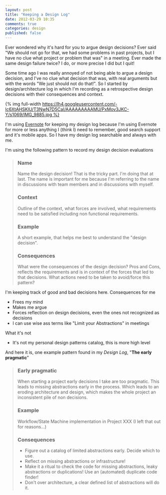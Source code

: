 ```yaml
---
layout: post
title: "Keeping a Design Log"
date: 2012-03-29 10:35
comments: true
categories: design
published: false
---
```


Ever wondered why it's hard for you to argue design decisions? Ever said "We should not go for that, we had some problems in past projects, but I have no clue what project or problem that was" in a meeting. Ever made the same design failure twice? I do, or more precise I did but I quit!

Some time ago I was really annoyed of not being able to argue a design decision, and I've no clue what decision that was, with real arguments but with the words "We just should not do that!". So I started by design/architecture log in which I'm recording as a retrospective design decisions with their consequences and context.
<!-- more -->
{% img full-width https://lh4.googleusercontent.com/-lc6XtAHSKlU/T3NwN7D5CaI/AAAAAAAAAMU/PxMov3JKC-Y/s1069/IMG_9885.jpg %}

I'm using [Evernote](http://evernote.com) for keeping my design log because I'm using Evernote for more or less anything I (think I) need to remember, good search support and it's mobile apps. So I have my design log searchable and always with me.

I'm using the following pattern to record my design decision evaluations

> ### Name
> Name the design decision! That is the tricky part. I'm doing that at last. The name is important for me because I'm referring to the name in discussions with team members and in discussions with myself.
>
> ### Context
> Outline of the context, what forces are involved, what requirements need to be satisfied including non functional requirements.
>
> ### Example
> A short example, that helps me best to understand the "design decision".
>
> ### Consequences
> What were the consequences of the design decision? Pros and Cons, reflects the requirements and is in context of the forces that led to that decisions.
> What actions need to be taken to avoid/force this pattern?

I'm keeping track of good and bad decisions here. Consequences for me

* Frees my mind
* Makes me argue
* Forces reflection on design decisions, even the ones not recognized as decisions
* I can use wise ass terms like "Limit your Abstractions" in meetings

What it's not

* It's not my personal design patterns catalog, this is more high level

And here it is, one example pattern found in my _Design Log_, "**The early pragmatic**"

> ### Early pragmatic
> When starting a project early decisions I take are too pragmatic. This leads to missing abstractions early in the process. Which leads to an eroding architecture and design, which makes the whole project an inconsistent pile of non decisions.
>
> ### Example
> Workflow/State Machine implementation in Project XXX (I left that out for reasons...)
>
> ### Consequences
>
> * Figure out a catalog of limited abstractions early. Decide which to use.
> * Reflect on missing abstractions or infrastructure!
> * Make it a ritual to check the code for missing abstractions, leaky abstractions or duplications! Use an (automated) duplicate code finder!
> * Don't over architecture, a clear defined list of abstractions will do it.

